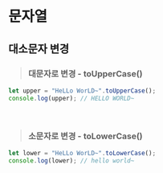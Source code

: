# 문자열
## 대소문자 변경
> ### 대문자로 변경 - toUpperCase()
```javascript
let upper = "HeLLo WorLD~".toUpperCase();
console.log(upper); // HELLO WORLD~
```
<br>

> ### 소문자로 변경 - toLowerCase()
```javascript
let lower = "HeLLo WorLD~".toLowerCase();
console.log(lower); // hello world~
```

